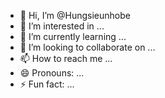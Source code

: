- 👋 Hi, I’m @Hungsieunhobe
- 👀 I’m interested in ...
- 🌱 I’m currently learning ...
- 💞️ I’m looking to collaborate on ...
- 📫 How to reach me ...
- 😄 Pronouns: ...
- ⚡ Fun fact: ...

<!---
Hungsieunhobe/Hungsieunhobe is a ✨ special ✨ repository because its `README.md` (this file) appears on your GitHub profile.
You can click the Preview link to take a look at your changes.
--->

